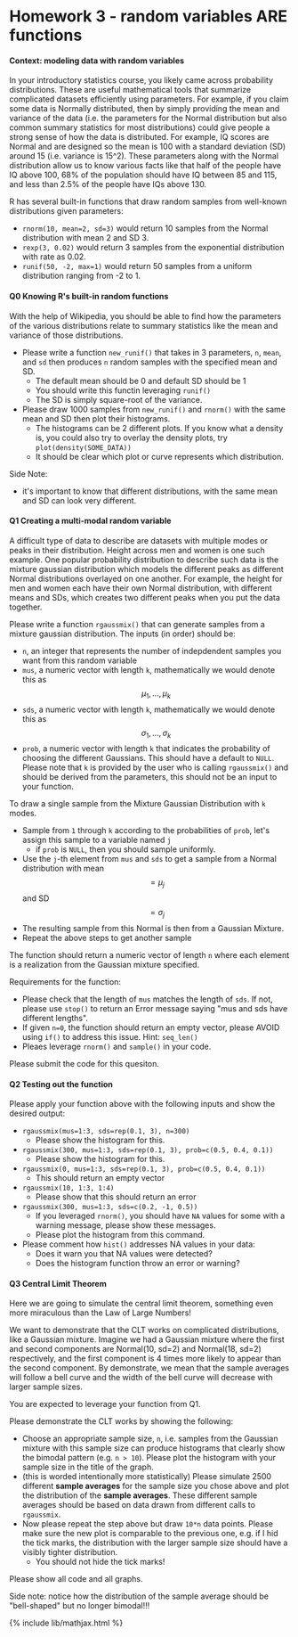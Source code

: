 # Homework 3 - random variables ARE functions

#### Context: modeling data with random variables
In your introductory statistics course, you likely came across probability distributions.
These are useful mathematical tools that summarize complicated datasets efficiently using
parameters. For example, if you claim some data is Normally distributed, then by simply
providing the mean and variance of the data (i.e. the parameters for the Normal distribution
but also common summary statistics for most distributions) could give people a strong sense of how the
data is distributed. For example, IQ scores are Normal and are designed so the mean is 100
with a standard deviation (SD) around 15 (i.e. variance is 15^2). These parameters along with the
Normal distribution allow us to know various facts like that half of the people have IQ above 100,
68% of the population should have IQ between 85 and 115, and less than 2.5% of the people have IQs above 130.

R has several built-in functions that draw random samples from well-known distributions given
parameters:
- `rnorm(10, mean=2, sd=3)` would return 10 samples from the Normal distribution with mean 2 and SD 3.
- `rexp(3, 0.02)` would return 3 samples from the exponential distribution with rate as 0.02.
- `runif(50, -2, max=1)` would return 50 samples from a uniform distribution ranging from -2 to 1.

#### Q0 Knowing R's built-in random functions
With the help of Wikipedia, you should be able to find how the parameters of the various distributions
relate to summary statistics like the mean and variance of those distributions.

- Please write a function `new_runif()` that takes in 3 parameters, `n`, `mean`, and `sd` then produces
  `n` random samples with the specified mean and SD.
  - The default mean should be 0 and default SD should be 1
  - You should write this functin leveraging `runif()`
  - The SD is simply square-root of the variance.
- Please draw 1000 samples from `new_runif()` and `rnorm()` with the same mean and SD then plot their histograms.
  - The histograms can be 2 different plots. If you know what a density is, you could also try to overlay the
    density plots, try `plot(density(SOME_DATA))`
  - It should be clear which plot or curve represents which distribution.

Side Note:
- it's important to know that different distributions, with the same mean and SD can look very different.

#### Q1 Creating a multi-modal random variable
A difficult type of data to describe are datasets with multiple modes or peaks in their distribution.
Height across men and women is one such example. One popular probability distribution to describe
such data is the mixture gaussian distribution which models the different peaks as different Normal
distributions overlayed on one another. For example, the height for men and women each have their
own Normal distribution, with different means and SDs, which creates two different peaks when you
put the data together.

Please write a function `rgaussmix()` that can generate samples from a mixture gaussian distribution.
The inputs (in order) should be:
- `n`, an integer that represents the number of indepdendent samples you want from this random variable
- `mus`, a numeric vector with length `k`, mathematically we would denote this as $$\mu_1, \dots, \mu_k$$
- `sds`, a numeric vector with length `k`, mathematically we would denote this as $$\sigma_1, \dots, \sigma_k$$
- `prob`, a numeric vector with length `k` that indicates the probability of choosing the different Gaussians. This should have a default to `NULL`.
Please note that `k` is provided by the user who is calling `rgaussmix()` and should be derived from the
parameters, this should not be an input to your function.

To draw a single sample from the Mixture Gaussian Distribution with `k` modes.
- Sample from `1` through `k` according to the probabilities of `prob`, let's assign this sample to a variable named `j`
  - if `prob` is `NULL`, then you should sample uniformly.
- Use the `j`-th element from `mus` and `sds` to get a sample from a Normal distribution with mean$$=\mu_j$$ and SD$$=\sigma_j$$
- The resulting sample from this Normal is then from a Gaussian Mixture.
- Repeat the above steps to get another sample

The function should return a numeric vector of length `n` where each element is a realization from the Gaussian mixture specified.

Requirements for the function:
- Please check that the length of `mus` matches the length of `sds`. If not, please use `stop()`
    to return an Error message saying "mus and sds have different lengths".
- If given `n=0`, the function should return an empty vector, please AVOID using `if()` to address this issue. Hint: `seq_len()`
- Pleaes leverage `rnorm()` and `sample()` in your code.

Please submit the code for this quesiton.

#### Q2 Testing out the function
Please apply your function above with the following inputs and show the desired output:
- `rgaussmix(mus=1:3, sds=rep(0.1, 3), n=300)`
  - Please show the histogram for this.
- `rgaussmix(300, mus=1:3, sds=rep(0.1, 3), prob=c(0.5, 0.4, 0.1))`
  - Please show the histogram for this.
- `rgaussmix(0, mus=1:3, sds=rep(0.1, 3), prob=c(0.5, 0.4, 0.1))`
  - This should return an empty vector
- `rgaussmix(10, 1:3, 1:4)`
  - Please show that this should return an error
- `rgaussmix(300, mus=1:3, sds=c(0.2, -1, 0.5))`
  - If you leveraged `rnorm()`, you should have `NA` values for some with a warning message, please show these messages.
  - Please plot the histogram from this command.
- Please comment how `hist()` addresses NA values in your data:
  - Does it warn you that NA values were detected?
  - Does the histogram function throw an error or warning?


#### Q3 Central Limit Theorem
Here we are going to simulate the central limit theorem, something even more miraculous than the Law of Large Numbers!

We want to demonstrate that the CLT works on complicated distributions, like a Gaussian mixture. Imagine we had a Gaussian mixture where the first and second components are Normal(10, sd=2) and Normal(18, sd=2) respectively, and the first component is 4 times more likely to appear than the second component.
By demonstrate, we mean that the sample averages will follow a bell curve and the width of the bell curve will decrease with larger sample sizes.

You are expected to leverage your function from Q1.

Please demonstrate the CLT works by showing the following:
- Choose an appropriate sample size, `n`, i.e. samples from the Gaussian mixture with this sample size can produce histograms that clearly show the bimodal pattern (e.g. `n > 10`). Please plot the histogram with your sample size in the title of the graph.
- (this is worded intentionally more statistically) Please simulate 2500 different **sample averages** for the sample size you chose above and plot the distribution of the **sample averages**. These different sample averages should be based on data drawn from different calls to `rgaussmix`.
- Now please repeat the step above but draw `10*n` data points. Please make sure the new plot is comparable to the previous one, e.g. if I hid the tick marks, the distribution with the larger sample size should have a visibly tighter distribution.
  - You should not hide the tick marks!

Please show all code and all graphs.

Side note: notice how the distribution of the sample average should be "bell-shaped" but no longer bimodal!!!


{% include lib/mathjax.html %}
